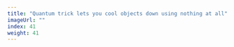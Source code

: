 ```yaml
---
title: "Quantum trick lets you cool objects down using nothing at all"
imageUrl: ""
index: 41
weight: 41
---
```

